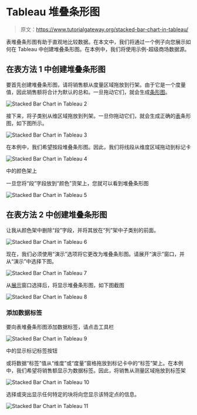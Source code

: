 # Tableau 堆叠条形图

> 原文：<https://www.tutorialgateway.org/stacked-bar-chart-in-tableau/>

表堆叠条形图有助于直观地比较数据。在本文中，我们将通过一个例子向您展示如何在 Tableau 中创建堆叠条形图。在本例中，我们将使用示例-超级商场数据源。

## 在表方法 1 中创建堆叠条形图

要首先创建堆叠条形图，请将销售额从度量区域拖放到行架。由于它是一个度量值，因此销售额将合计为默认的总和。一旦拖动它们，就会生成[条形图](https://www.tutorialgateway.org/bar-chart-in-tableau/)。

![Stacked Bar Chart in Tableau 2](img/0b7bc8b97e7c70d69c79218a3d0afd14.png)

接下来，将子类别从维区域拖放到列架。一旦你拖动它们，就会生成正确的[表](https://www.tutorialgateway.org/tableau/)条形图，如下图所示。

![Stacked Bar Chart in Tableau 3](img/58b0216b9672e296eaec5d15dc1db7f4.png)

在本例中，我们希望按段堆叠条形图。因此，我们将线段从维度区域拖动到标记卡

![Stacked Bar Chart in Tableau 4](img/efe10b1b4eaa7c7dfa5e10d93abaf17e.png)

中的颜色架上

一旦您将“段”字段放到“颜色”货架上，您就可以看到堆叠条形图

![Stacked Bar Chart in Tableau 5](img/0b2122211c882ad235a47820ee418d90.png)

## 在表方法 2 中创建堆叠条形图

让我从颜色架中删除“段”字段，并将其放在“列”架中子类别的前面。

![Stacked Bar Chart in Tableau 6](img/37470016d046e8740cd862f07961ccd0.png)

现在，我们必须使用“演示”选项将它更改为堆叠条形图。请展开“演示”窗口，并从“演示”中选择下图。

![Stacked Bar Chart in Tableau 7](img/68ce7feee085d05ec28ffefa3dea7629.png)

从[展示](https://www.tutorialgateway.org/tableau-show-me/)窗口选择后，将显示堆叠条形图，如下图截图

![Stacked Bar Chart in Tableau 8](img/4def72acd58386fd5d46956fc53a978b.png)

### 添加数据标签

要向表堆叠条形图添加数据标签，请点击工具栏

![Stacked Bar Chart in Tableau 9](img/a852563eaecdd7eb55a1be04e20def19.png)

中的显示标记标签按钮

或将数据“标签”值从“维度”或“度量”窗格拖放到标记卡中的“标签”架上。在本例中，我们希望将销售额显示为数据标签。因此，将销售从测量区域拖放到标签架

![Stacked Bar Chart in Tableau 10](img/f7f6c867dac5ab4dee6bab009db6a8fd.png)

选择或突出显示任何特定的块将向您显示该特定点的信息。

![Stacked Bar Chart in Tableau 11](img/ff1a73b3c452286fda8d10326aa76cfd.png)